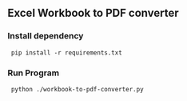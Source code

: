 ## Excel Workbook to PDF converter

### Install dependency
```shell
 pip install -r requirements.txt
```

### Run Program
```shell
 python ./workbook-to-pdf-converter.py
```